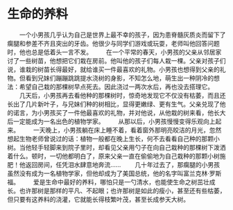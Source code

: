 # 生命的养料
　　一个小男孩几乎认为自己是世界上最不幸的孩子，因为患脊髓灰质炎而留下了瘸腿和参差不齐且突出的牙齿。他很少与同学们游戏或玩耍，老师叫他回答问题时，他也总是低着头一言不发。 
　　在一个平常的春天，小男孩的父亲从邻居家讨了一些树苗，他想把它们栽在房前。他叫他的孩子们每人栽一棵。父亲对孩子们说，谁栽的树苗长得最好，就给谁买一件最喜欢的礼物。小男孩也想得到父亲的礼物。但看到兄妹们蹦蹦跳跳提水浇树的身影，不知怎么地，萌生出一种阴冷的想法：希望自己栽的那棵树早点死去。因此浇过一两次水后，再也没去搭理它。 
　　几天后，小男孩再去看他种的那棵树时，惊奇地发现它不仅没有枯萎，而且还长出了几片新叶子，与兄妹们种的树相比，显得更嫩绿、更有生气。父亲兑现了他的诺言，为小男孩买了一件他最喜欢的礼物，并对他说，从他栽的树来看，他长大后一定能成为一名出色的植物学家。 
　　从那以后，小男孩慢慢变得乐观向上起来。 
　　一天晚上，小男孩躺在床上睡不着，看着窗外那明亮皎洁的月光，忽然想起生物老师曾说过的话：植物一般都在晚上生长，何不去看看自己种的那颗小树。当他轻手轻脚来到院子里时，却看见父亲用勺子在向自己栽种的那棵树下泼洒着什么。顿时，一切他都明白了，原来父亲一直在偷偷地为自己栽种的那颗小树施肥！他返回房间，任凭泪水肆意地奔流…… 
　　几十年过去了，那瘸腿的小男孩虽然没有成为一名植物学家，但他却成为了美国总统，他的名字叫富兰克林·罗斯福。 
　　爱是生命中最好的养料，哪怕只是一勺清水，也能使生命之树茁壮成长。也许那树是那样的平凡、不起眼；也许那树是如此的瘦小，甚至还有些枯萎，但只要有这养料的浇灌，它就能长得枝繁叶茂，甚至长成参天大树。
 